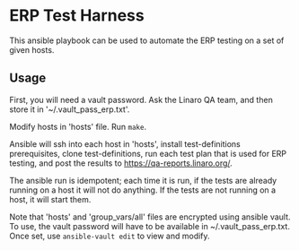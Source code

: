 ERP Test Harness
================

This ansible playbook can be used to automate the ERP testing on a set of given
hosts.

Usage
-----

First, you will need a vault password. Ask the Linaro QA team, and then store
it in '~/.vault_pass_erp.txt'.

Modify hosts in 'hosts' file. Run `make`.

Ansible will ssh into each host in 'hosts', install test-definitions
prerequisites, clone test-definitions, run each test plan that is used for ERP
testing, and post the results to https://qa-reports.linaro.org/.

The ansible run is idempotent; each time it is run, if the tests are already
running on a host it will not do anything. If the tests are not running on a
host, it will start them.

Note that 'hosts' and 'group_vars/all' files are encrypted using ansible vault.
To use, the vault password will have to be available in ~/.vault_pass_erp.txt.
Once set, use `ansible-vault edit` to view and modify.
